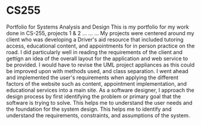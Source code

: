 # CS255
Portfolio for Systems Analysis and Design
This is my portfolio for my work done in CS-255, projects 1 & 2
...
...
...
My projects were centered around my client who was developing a Driver's aid resource that included tutoring access, educational content, and appointments for in person practice on the road. I did particularly well in reading the requirements of the client and gettign an idea of the overall layout for the application and web service to be provided. I would have to revise the UML project appliances as this could be improved upon with methods used, and class separation. I went ahead and implemented the user's requirements when applying the different factors of the website such as content, appointment implementation, and educational services into a main site. As a software designer, I approach the design process by first identifying the problem or primary goal that the software is trying to solve. This helps me to understand the user needs and the foundation for the system design. This helps me to identify and understand the requirements, constraints, and assumptions of the system.
